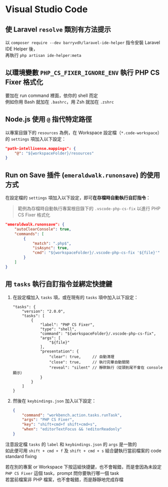 # Visual Studio Code

## 使 Laravel `resolve` 類別有方法提示

以 `composer require --dev barryvdh/laravel-ide-helper` 指令安裝 Laravel IDE Helper 後，  
再執行 `php artisan ide-helper:meta`

## 以環境變數 `PHP_CS_FIXER_IGNORE_ENV` 執行 PHP CS Fixer 格式化

要加在 run command 裡面，依你的 shell 而定  
例如你用 Bash 就加在 `.bashrc`，用 Zsh 就加在 `.zshrc`

## Node.js 使用 `@` 指代特定路徑

以專案目錄下的 `resources` 為例，在 Workspace 設定檔（`*.code-workspace`）的 `settings` 項加入以下設定：
```json
"path-intellisense.mappings": {
    "@": "${workspaceFolder}/resources"
}
```

## Run on Save 插件 (`emeraldwalk.runonsave`) 的使用方式

在設定檔的 `settings` 項加入以下設定，即可**在存檔時自動執行自訂指令**：
> 範例為存檔時自動執行專案根目錄下的 `.vscode-php-cs-fix` 以進行 PHP CS Fixer 格式化
```json
"emeraldwalk.runonsave": {
    "autoClearConsole": true,
    "commands": [
        {
            "match": ".php$",
            "isAsync": true,
            "cmd": "${workspaceFolder}/.vscode-php-cs-fix '${file}'"
        }
    ]
}
```

## 用 `tasks` 執行自訂指令並綁定快捷鍵

1. 在設定檔加入 `tasks` 項，或在現有的 `tasks` 項中加入以下設定：
   ```jsonc
   "tasks": {
       "version": "2.0.0",
       "tasks": [
           {
               "label": "PHP CS Fixer",
               "type": "shell",
               "command": "${workspaceFolder}/.vscode-php-cs-fix",
               "args": [
                   "${file}"
               ],
               "presentation": {
                   "clear": true,     // 自動清理
                   "close": true,     // 執行完畢自動關閉
                   "reveal": "silent" // 靜默執行（從頭到尾不會在 console 顯示）
               }
           }
       ]
   }
   ```
2. 然後在 `keybindings.json` 加入以下設定：
   ```json
   {
       "command": "workbench.action.tasks.runTask",
       "args": "PHP CS Fixer",
       "key": "shift+cmd+f shift+cmd+s",
       "when": "editorTextFocus && !editorReadonly"
   }
   ```

注意設定檔 `tasks` 的 `label` 和 `keybindings.json` 的 `args` 是一致的  
如此便可用 `shift + cmd + f` 及 `shift + cmd + s` 組合鍵執行當前檔案的 code standard fixing

若在別的專案 or Workspace 下按這組快捷鍵，也不會報錯，而是會因為未設定 `PHP CS Fixer` 這個 task，prompt 問你要執行哪一個 task  
若當前檔案非 PHP 檔案，也不會報錯，而是靜靜地完成存檔

